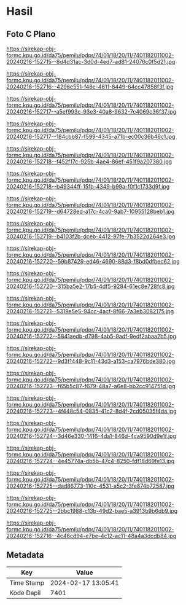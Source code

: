 # Hasil

## Foto C Plano

https://sirekap-obj-formc.kpu.go.id/da75/pemilu/pdpr/74/01/18/20/11/7401182011002-20240216-152715--8d4d31ac-3d0d-4ed7-ad81-24076c0f5d21.jpg

https://sirekap-obj-formc.kpu.go.id/da75/pemilu/pdpr/74/01/18/20/11/7401182011002-20240216-152716--4296e551-f48c-4611-8449-64cc47858f3f.jpg

https://sirekap-obj-formc.kpu.go.id/da75/pemilu/pdpr/74/01/18/20/11/7401182011002-20240216-152717--a5ef993c-93e3-40a8-9632-7c4069c36f37.jpg

https://sirekap-obj-formc.kpu.go.id/da75/pemilu/pdpr/74/01/18/20/11/7401182011002-20240216-152717--184cbb87-f599-4345-a71b-ec00c36b46c1.jpg

https://sirekap-obj-formc.kpu.go.id/da75/pemilu/pdpr/74/01/18/20/11/7401182011002-20240216-152718--f452f17c-925b-4ae4-86ef-451f9a207380.jpg

https://sirekap-obj-formc.kpu.go.id/da75/pemilu/pdpr/74/01/18/20/11/7401182011002-20240216-152718--b49344ff-15fb-4349-b99a-f0f1c1733d9f.jpg

https://sirekap-obj-formc.kpu.go.id/da75/pemilu/pdpr/74/01/18/20/11/7401182011002-20240216-152719--d64728ed-a17c-4ca0-9ab7-10955128beb1.jpg

https://sirekap-obj-formc.kpu.go.id/da75/pemilu/pdpr/74/01/18/20/11/7401182011002-20240216-152719--b4103f2b-dceb-4412-97fe-7b3522d264e3.jpg

https://sirekap-obj-formc.kpu.go.id/da75/pemilu/pdpr/74/01/18/20/11/7401182011002-20240216-152720--59b87429-ed46-4690-88d3-f8bd0dfbec62.jpg

https://sirekap-obj-formc.kpu.go.id/da75/pemilu/pdpr/74/01/18/20/11/7401182011002-20240216-152720--315ba5e2-17b5-4df5-9284-61ec8e728fc8.jpg

https://sirekap-obj-formc.kpu.go.id/da75/pemilu/pdpr/74/01/18/20/11/7401182011002-20240216-152721--5319e5e5-94cc-4acf-8f66-7a3eb3082175.jpg

https://sirekap-obj-formc.kpu.go.id/da75/pemilu/pdpr/74/01/18/20/11/7401182011002-20240216-152722--5841aedb-d798-4ab5-9adf-9edf2abaa2b5.jpg

https://sirekap-obj-formc.kpu.go.id/da75/pemilu/pdpr/74/01/18/20/11/7401182011002-20240216-152722--9d3f1448-9c11-43d3-a153-ca7976bde380.jpg

https://sirekap-obj-formc.kpu.go.id/da75/pemilu/pdpr/74/01/18/20/11/7401182011002-20240216-152723--f65b5c87-f679-48a7-a6e8-bb2cc914751d.jpg

https://sirekap-obj-formc.kpu.go.id/da75/pemilu/pdpr/74/01/18/20/11/7401182011002-20240216-152723--4f448c54-0835-41c2-8d4f-2cd05035f4da.jpg

https://sirekap-obj-formc.kpu.go.id/da75/pemilu/pdpr/74/01/18/20/11/7401182011002-20240216-152724--3d46e330-1416-4da1-846d-4ca9590d9e1f.jpg

https://sirekap-obj-formc.kpu.go.id/da75/pemilu/pdpr/74/01/18/20/11/7401182011002-20240216-152724--4e45774a-db5b-47c4-8250-fdf18d69fe13.jpg

https://sirekap-obj-formc.kpu.go.id/da75/pemilu/pdpr/74/01/18/20/11/7401182011002-20240216-152725--dad86773-110c-4531-a5c2-3fe874b72587.jpg

https://sirekap-obj-formc.kpu.go.id/da75/pemilu/pdpr/74/01/18/20/11/7401182011002-20240216-152725--2bbc1988-c13b-49d2-bae5-a3913b9b6db9.jpg

https://sirekap-obj-formc.kpu.go.id/da75/pemilu/pdpr/74/01/18/20/11/7401182011002-20240216-152716--4c46cd94-e7be-4c12-ac11-48a4a3dcdb84.jpg


## Metadata

| Key        | Value               |
| ---------- | ------------------- |
| Time Stamp | 2024-02-17 13:05:41 |
| Kode Dapil | 7401                |



